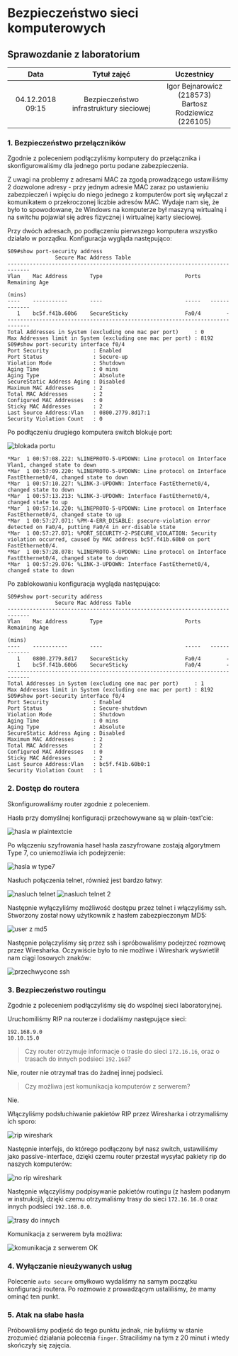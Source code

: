# Bezpieczeństwo sieci komputerowych

## Sprawozdanie z laboratorium

Data | Tytuł zajęć | Uczestnicy
:-: | :-: | :-:
04.12.2018 09:15 | Bezpieczeństwo infrastruktury sieciowej | Igor Bejnarowicz (218573)<br>Bartosz Rodziewicz (226105)

### 1. Bezpieczeństwo przełączników
Zgodnie z poleceniem podłączyliśmy komputery do przełącznika i skonfigurowaliśmy dla jednego portu podane zabezpieczenia.

Z uwagi na problemy z adresami MAC za zgodą prowadzącego ustawiliśmy 2 dozwolone adresy - przy jednym adresie MAC zaraz po ustawieniu zabezpieczeń i wpięciu do niego jednego z komputerów port się wyłączał z komunikatem o przekroczonej liczbie adresów MAC. Wydaje nam się, że było to spowodowane, że Windows na komputerze był maszyną wirtualną i na switchu pojawiał się adres fizycznej i wirtualnej karty sieciowej.

Przy dwóch adresach, po podłączeniu pierwszego komputera wszystko działało w porządku. Konfiguracja wygląda następująco:
```
S09#show port-security address
               Secure Mac Address Table
-----------------------------------------------------------------------------
Vlan    Mac Address       Type                          Ports   Remaining Age
                                                                   (mins)
----    -----------       ----                          -----   -------------
   1    bc5f.f41b.60b6    SecureSticky                  Fa0/4        -
-----------------------------------------------------------------------------
Total Addresses in System (excluding one mac per port)     : 0
Max Addresses limit in System (excluding one mac per port) : 8192
S09#show port-security interface f0/4
Port Security              : Enabled
Port Status                : Secure-up
Violation Mode             : Shutdown
Aging Time                 : 0 mins
Aging Type                 : Absolute
SecureStatic Address Aging : Disabled
Maximum MAC Addresses      : 2
Total MAC Addresses        : 2
Configured MAC Addresses   : 0
Sticky MAC Addresses       : 2
Last Source Address:Vlan   : 0800.2779.8d17:1
Security Violation Count   : 0
```

Po podłączeniu drugiego komputera switch blokuje port:

![blokada portu](screenshots/Capture1.png)
```
*Mar  1 00:57:08.222: %LINEPROTO-5-UPDOWN: Line protocol on Interface Vlan1, changed state to down
*Mar  1 00:57:09.220: %LINEPROTO-5-UPDOWN: Line protocol on Interface FastEthernet0/4, changed state to down
*Mar  1 00:57:10.227: %LINK-3-UPDOWN: Interface FastEthernet0/4, changed state to down
*Mar  1 00:57:13.213: %LINK-3-UPDOWN: Interface FastEthernet0/4, changed state to up
*Mar  1 00:57:14.220: %LINEPROTO-5-UPDOWN: Line protocol on Interface FastEthernet0/4, changed state to up
*Mar  1 00:57:27.071: %PM-4-ERR_DISABLE: psecure-violation error detected on Fa0/4, putting Fa0/4 in err-disable state
*Mar  1 00:57:27.071: %PORT_SECURITY-2-PSECURE_VIOLATION: Security violation occurred, caused by MAC address bc5f.f41b.60b0 on port FastEthernet0/4.
*Mar  1 00:57:28.078: %LINEPROTO-5-UPDOWN: Line protocol on Interface FastEthernet0/4, changed state to down
*Mar  1 00:57:29.076: %LINK-3-UPDOWN: Interface FastEthernet0/4, changed state to down
```

Po zablokowaniu konfiguracja wygląda następująco:
```
S09#show port-security address
               Secure Mac Address Table
-----------------------------------------------------------------------------
Vlan    Mac Address       Type                          Ports   Remaining Age
                                                                   (mins)
----    -----------       ----                          -----   -------------
   1    0800.2779.8d17    SecureSticky                  Fa0/4        -
   1    bc5f.f41b.60b6    SecureSticky                  Fa0/4        -
-----------------------------------------------------------------------------
Total Addresses in System (excluding one mac per port)     : 1
Max Addresses limit in System (excluding one mac per port) : 8192
S09#show port-security interface f0/4
Port Security              : Enabled
Port Status                : Secure-shutdown
Violation Mode             : Shutdown
Aging Time                 : 0 mins
Aging Type                 : Absolute
SecureStatic Address Aging : Disabled
Maximum MAC Addresses      : 2
Total MAC Addresses        : 2
Configured MAC Addresses   : 0
Sticky MAC Addresses       : 2
Last Source Address:Vlan   : bc5f.f41b.60b0:1
Security Violation Count   : 1
```

### 2. Dostęp do routera
Skonfigurowaliśmy router zgodnie z poleceniem.

Hasła przy domyślnej konfiguracji przechowywane są w plain-text'cie:

![hasla w plaintextcie](screenshots/Capture11.png)

Po włączeniu szyfrowania haseł hasła zaszyfrowane zostają algorytmem Type 7, co uniemożliwia ich podejrzenie:

![hasla w type7](screenshots/Capture12.png)

Nasłuch połączenia telnet, również jest bardzo łatwy:

![nasluch telnet](screenshots/Capture3.png)
![nasluch telnet 2](screenshots/Capture4.png)

Następnie wyłączyliśmy możliwość dostępu przez telnet i włączyliśmy ssh. Stworzony został nowy użytkownik z hasłem zabezpieczonym MD5:

![user z md5](screenshots/Capture6.png)

Następnie połączyliśmy się przez ssh i spróbowaliśmy podejrzeć rozmowę przez Wiresharka. Oczywiście było to nie możliwe i Wireshark wyświetlił nam ciągi losowych znaków:

![przechwycone ssh](screenshots/Capture5.png)

### 3. Bezpieczeństwo routingu
Zgodnie z poleceniem podłączyliśmy się do wspólnej sieci laboratoryjnej.

Uruchomiliśmy RIP na routerze i dodaliśmy następujące sieci:
```
192.168.9.0
10.10.15.0
```

>  Czy router otrzymuje informacje o trasie do sieci `172.16.16`, oraz o trasach do innych podsieci `192.168`?

Nie, router nie otrzymał tras do żadnej innej podsieci.

> Czy możliwa jest komunikacja komputerów z serwerem?

Nie.

Włączyliśmy podsłuchiwanie pakietów RIP przez Wiresharka i otrzymaliśmy ich sporo:

![rip wireshark](screenshots/Capture7.png)

Następnie interfejs, do którego podłączony był nasz switch, ustawiliśmy jako passive-interface, dzięki czemu router przestał wysyłać pakiety rip do naszych komputerów:

![no rip wireshark](screenshots/Capture8.png)

Następnie włączyliśmy podpisywanie pakietów routingu (z hasłem podanym w instrukcji), dzięki czemu otrzymaliśmy trasy do sieci `172.16.16.0` oraz innych podsieci `192.168.0.0`.

![trasy do innych](screenshots/Capture9.png)

Komunikacja z serwerem była możliwa:

![komunikacja z serwerem OK](screenshots/Capture10.png)

### 4. Wyłączanie nieużywanych usług
Polecenie `auto secure` omyłkowo wydaliśmy na samym początku konfiguracji routera. Po rozmowie z prowadzącym ustaliliśmy, że mamy ominąć ten punkt.

### 5. Atak na słabe hasła
Próbowaliśmy podjeść do tego punktu jednak, nie byliśmy w stanie zrozumieć działania polecenia `finger`. Straciliśmy na tym z 20 minut i wtedy skończyły się zajęcia.
